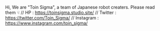 Hi, We are "Toin Sigma", a team of Japanese robot creaters.
Please read them ☟
// HP : https://toinsigma.studio.site/
// Twitter : https://twitter.com/Toin_Sigma/
// Instagram : https://www.instagram.com/toin_sigma/
